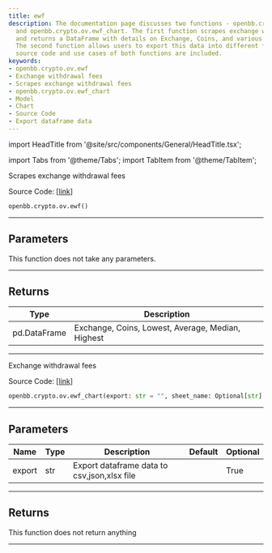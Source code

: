```yaml
---
title: ewf
description: The documentation page discusses two functions - openbb.crypto.ov.ewf
  and openbb.crypto.ov.ewf_chart. The first function scrapes exchange withdrawal fees
  and returns a DataFrame with details on Exchange, Coins, and various statistics.
  The second function allows users to export this data into different formats. The
  source code and use cases of both functions are included.
keywords:
- openbb.crypto.ov.ewf
- Exchange withdrawal fees
- Scrapes exchange withdrawal fees
- openbb.crypto.ov.ewf_chart
- Model
- Chart
- Source Code
- Export dataframe data
---
```


import HeadTitle from '@site/src/components/General/HeadTitle.tsx';

<HeadTitle title="crypto.ov.ewf - Reference | OpenBB SDK Docs" />

import Tabs from '@theme/Tabs';
import TabItem from '@theme/TabItem';

<Tabs>
<TabItem value="model" label="Model" default>

Scrapes exchange withdrawal fees

Source Code: [[link](https://github.com/OpenBB-finance/OpenBBTerminal/tree/main/openbb_terminal/cryptocurrency/overview/withdrawalfees_model.py#L181)]

```python wordwrap
openbb.crypto.ov.ewf()
```

---

## Parameters

This function does not take any parameters.

---

## Returns

| Type | Description |
| ---- | ----------- |
| pd.DataFrame | Exchange, Coins, Lowest, Average, Median, Highest |
---



</TabItem>
<TabItem value="view" label="Chart">

Exchange withdrawal fees

Source Code: [[link](https://github.com/OpenBB-finance/OpenBBTerminal/tree/main/openbb_terminal/cryptocurrency/overview/withdrawalfees_view.py#L59)]

```python wordwrap
openbb.crypto.ov.ewf_chart(export: str = "", sheet_name: Optional[str] = None)
```

---

## Parameters

| Name | Type | Description | Default | Optional |
| ---- | ---- | ----------- | ------- | -------- |
| export | str | Export dataframe data to csv,json,xlsx file |  | True |


---

## Returns

This function does not return anything

---



</TabItem>
</Tabs>